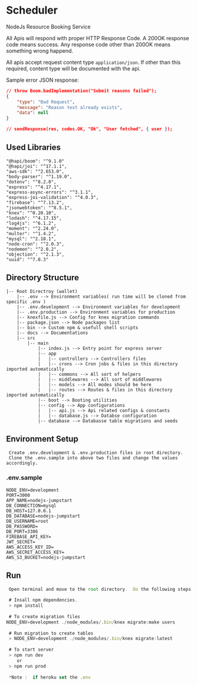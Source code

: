# Scheduler
NodeJs Resource Booking Service

All Apis will respond with proper HTTP Response Code. A 200OK response code means success. Any response code other than 200OK means something wrong happend.

All apis accept request content type `application/json`. If other than this required, content type will be documented with the api.

Sample error JSON response:

```json
// throw Boom.badImplementation("Submit reasons failed");
{
	"type": "Bad Request",
	"message": "Reason text already exists",
	"data": null
}

// sendResponse(res, codes.OK, "Ok", "User fetched", { user });
```

## Used Libraries
```shell
"@hapi/boom": "^9.1.0"
"@hapi/joi": "^17.1.1",
"aws-sdk": "^2.653.0",
"body-parser": "^1.19.0",
"dotenv": "^8.2.0",
"express": "^4.17.1",
"express-async-errors": "^3.1.1",
"express-joi-validation": "^4.0.3",
"firebase": "^7.13.2",
"jsonwebtoken": "^8.5.1",
"knex": "^0.20.10",
"lodash": "^4.17.15",
"log4js": "^6.1.2",
"moment": "^2.24.0",
"multer": "^1.4.2",
"mysql": "^2.18.1",
"node-cron": "^2.0.3",
"nodemon": "^2.0.2",
"objection": "^2.1.3",
"uuid": "^7.0.3"
```

## Directory Structure
```shell
|-- Root Directroy (wallet)
    |-- .env --> Environment variables( run time will be cloned from specific .env )
    |-- .env.development --> Environment variables for development
    |-- .env.production --> Environment variables for production
    |-- knexfile.js --> Config for knex migration commands
    |-- package.json --> Node packages list
    |-- bin --> Custom npm & usefull shell scripts
    |-- docs --> Documentations
    |-- src
        |-- main
            |-- index.js --> Entry point for express server
            |-- app
            |   |-- controllers --> Controllers files
            |   |-- crons --> Cron jobs & files in this directory imported automatically
            |   |-- commons --> All sort of helpers
            |   |-- middlewares --> All sort of middlewares
            |   |-- models --> All modes should be here
            |   |-- routes --> Routes & files in this directory imported automatically
            |-- boot --> Booting utilities
            |-- config --> App configurations
            |   |-- api.js --> Api related configs & constants
            |   |-- database.js --> Databse configuration
            |-- database --> Databasse table migrations and seeds
```

## Environment Setup
```shell
 Create .env.development & .env.production files in root directory.
 Clone the .env.sample into above two files and change the values accordingly.
```

### .env.sample
```shell
NODE_ENV=development
PORT=3000
APP_NAME=nodejs-jumpstart
DB_CONNECTION=mysql
DB_HOST=127.0.0.1
DB_DATABASE=nodejs-jumpstart
DB_USERNAME=root
DB_PASSWORD=
DB_PORT=3306
FIREBASE_API_KEY=
JWT_SECRET=
AWS_ACCESS_KEY_ID=
AWS_SECRET_ACCESS_KEY=
AWS_S3_BUCKET=nodejs-jumpstart
```

## Run
```javascript
 Open terminal and move to the root directory.  Do the following steps :
 
 # Insall npm dependencies.
 > npm install
 
 # To create migration files
NODE_ENV=development ./node_modules/.bin/knex migrate:make users
 
 # Run migration to create tables
 > NODE_ENV=development ./node_modules/.bin/knex migrate:latest
 
 # To start server
 > npm run dev
 	or
 > npm run prod
 
 *Note :  if heroku set the .env
```
